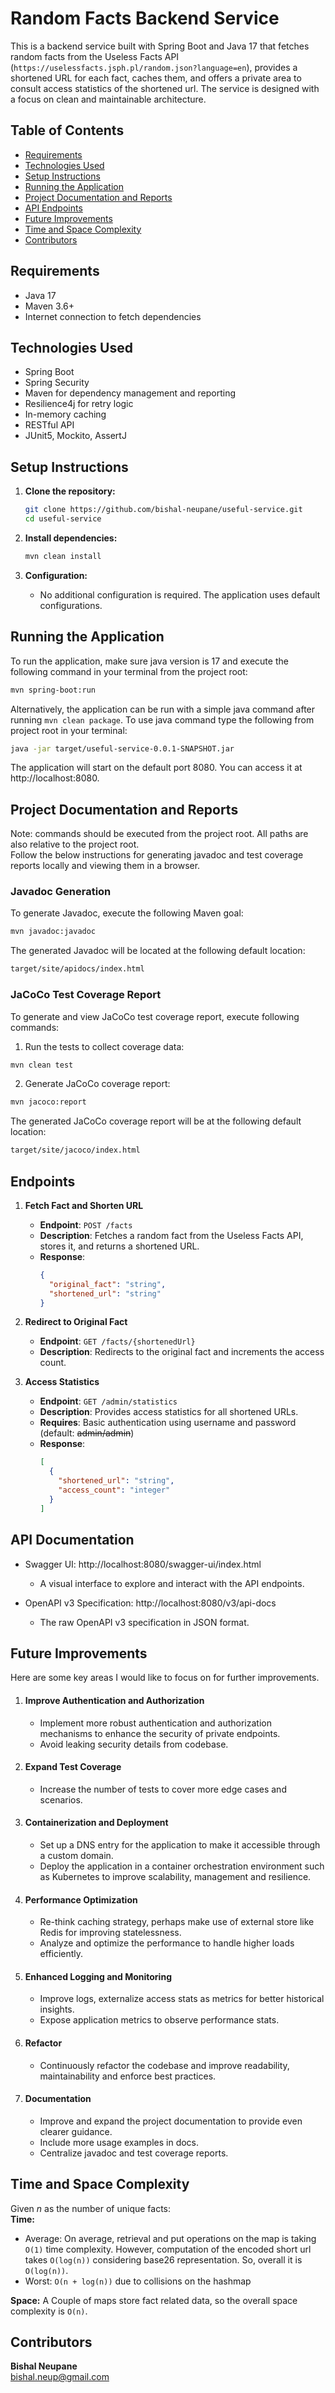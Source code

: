 # Random Facts Backend Service

This is a backend service built with Spring Boot and Java 17 that fetches random facts from the Useless Facts
API (`https://uselessfacts.jsph.pl/random.json?language=en`), provides a shortened URL for each fact, caches them, and offers a private area to
consult access statistics of the shortened url. The service is designed with a focus on clean and maintainable architecture.

## Table of Contents

- [Requirements](#requirements)
- [Technologies Used](#technologies-used)
- [Setup Instructions](#setup-instructions)
- [Running the Application](#running-the-application)
- [Project Documentation and Reports](#project-documentation-and-reports)
- [API Endpoints](#api-endpoints)
- [Future Improvements](#future-improvements)
- [Time and Space Complexity](#time-and-space-complexity)
- [Contributors](#contributors)

## Requirements

- Java 17
- Maven 3.6+
- Internet connection to fetch dependencies

## Technologies Used

- Spring Boot
- Spring Security
- Maven for dependency management and reporting
- Resilience4j for retry logic
- In-memory caching
- RESTful API
- JUnit5, Mockito, AssertJ

## Setup Instructions

1. **Clone the repository:**
    ```bash
    git clone https://github.com/bishal-neupane/useful-service.git
    cd useful-service
    ```

2. **Install dependencies:**
    ```bash
    mvn clean install
    ```

3. **Configuration:**
    - No additional configuration is required. The application uses default configurations.

## Running the Application

To run the application, make sure java version is 17 and execute the following command in your terminal from the project root:

```bash
mvn spring-boot:run
```

Alternatively, the application can be run with a simple java command after running `mvn clean package`. To use java command type the following from
project root in your terminal:

```bash
java -jar target/useful-service-0.0.1-SNAPSHOT.jar
```

The application will start on the default port 8080. You can access it at http://localhost:8080.

## Project Documentation and Reports

Note: commands should be executed from the project root. All paths are also relative to the project root.\
Follow the below instructions for generating javadoc and test coverage reports locally and viewing them in a browser.

### Javadoc Generation

To generate Javadoc, execute the following Maven goal:

```bash
mvn javadoc:javadoc
```

The generated Javadoc will be located at the following default location:

```bash
target/site/apidocs/index.html
```

### JaCoCo Test Coverage Report

To generate and view JaCoCo test coverage report, execute following commands:

1. Run the tests to collect coverage data:

```bash
mvn clean test
```

2. Generate JaCoCo coverage report:

```bash
mvn jacoco:report
```

The generated JaCoCo coverage report will be at the following default location:

```bash
target/site/jacoco/index.html
```

## Endpoints

1. **Fetch Fact and Shorten URL**
    - **Endpoint**: `POST /facts`
    - **Description**: Fetches a random fact from the Useless Facts API, stores it, and returns a shortened URL.
    - **Response**:
      ```json
      {
        "original_fact": "string",
        "shortened_url": "string"
      }
      ```

2. **Redirect to Original Fact**
    - **Endpoint**: `GET /facts/{shortenedUrl}`
    - **Description**: Redirects to the original fact and increments the access count.

3. **Access Statistics**
    - **Endpoint**: `GET /admin/statistics`
    - **Description**: Provides access statistics for all shortened URLs.
    - **Requires**: Basic authentication using username and password (default: ~~admin/admin~~)
    - **Response**:
      ```json
      [
        {
          "shortened_url": "string",
          "access_count": "integer"
        }
      ]
      ```

## API Documentation

- Swagger UI: http://localhost:8080/swagger-ui/index.html
    - A visual interface to explore and interact with the API endpoints.

- OpenAPI v3 Specification: http://localhost:8080/v3/api-docs
    - The raw OpenAPI v3 specification in JSON format.

## Future Improvements

Here are some key areas I would like to focus on for further improvements.

1. #### Improve Authentication and Authorization
    - Implement more robust authentication and authorization mechanisms to enhance the security of private endpoints.
    - Avoid leaking security details from codebase.
2. #### Expand Test Coverage
    - Increase the number of tests to cover more edge cases and scenarios.
3. #### Containerization and Deployment
    - Set up a DNS entry for the application to make it accessible through a custom domain.
    - Deploy the application in a container orchestration environment such as Kubernetes to improve scalability, management and resilience.
4. #### Performance Optimization
    - Re-think caching strategy, perhaps make use of external store like Redis for improving statelessness.
    - Analyze and optimize the performance to handle higher loads efficiently.
5. #### Enhanced Logging and Monitoring
    - Improve logs, externalize access stats as metrics for better historical insights.
    - Expose application metrics to observe performance stats.
6. #### Refactor
    - Continuously refactor the codebase and improve readability, maintainability and enforce best practices.
7. #### Documentation
    - Improve and expand the project documentation to provide even clearer guidance.
    - Include more usage examples in docs.
    - Centralize javadoc and test coverage reports.

## Time and Space Complexity

Given *n* as the number of unique facts:\
**Time:**

- Average: On average, retrieval and put operations on the map is taking `O(1)` time complexity. However, computation of the encoded short url
  takes `O(log(n))` considering base26 representation. So, overall it is `O(log(n))`.
- Worst: `O(n + log(n))` due to collisions on the hashmap

**Space:** A Couple of maps store fact related data, so the overall space complexity is `O(n)`.

## Contributors

**Bishal Neupane**\
bishal.neup@gmail.com
